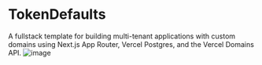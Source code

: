 # TokenDefaults
A fullstack template for building multi-tenant applications with custom domains using Next.js App Router, Vercel Postgres, and the Vercel Domains API.
![image](https://github.com/user-attachments/assets/ac7b5d1f-707f-4ec8-bbee-e28e62603cb6)
